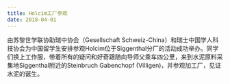 ```yaml
---
title: Holcim工厂参观
date: 2018-04-01
---
```


由苏黎世学联协助瑞中协会（Gesellschaft Schweiz-China）和瑞士中国学人科技协会为中国留学生安排参观Holcim位于Siggenthal分厂的活动成功举办。同学们换上工作服，带着所有的疑问和好奇跟随向导师父乘车四公里，来到水泥原料采集地Siggenthal附近的Steinbruch Gabenchopf (Villigen)，并参观加工厂，见证水泥的诞生。

